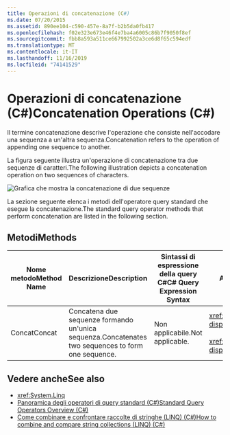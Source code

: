 ```yaml
---
title: Operazioni di concatenazione (C#)
ms.date: 07/20/2015
ms.assetid: 890ee104-c590-457e-8a7f-b2b5da0fb417
ms.openlocfilehash: f02e323e673e46f4e7ba4a6005c86b7f9050f8ef
ms.sourcegitcommit: fbb8a593a511ce667992502a3ce6d8f65c594edf
ms.translationtype: MT
ms.contentlocale: it-IT
ms.lasthandoff: 11/16/2019
ms.locfileid: "74141529"
---
```

# <a name="concatenation-operations-c"></a><span data-ttu-id="742b3-102">Operazioni di concatenazione (C#)</span><span class="sxs-lookup"><span data-stu-id="742b3-102">Concatenation Operations (C#)</span></span>
<span data-ttu-id="742b3-103">Il termine concatenazione descrive l'operazione che consiste nell'accodare una sequenza a un'altra sequenza.</span><span class="sxs-lookup"><span data-stu-id="742b3-103">Concatenation refers to the operation of appending one sequence to another.</span></span>  
  
 <span data-ttu-id="742b3-104">La figura seguente illustra un'operazione di concatenazione tra due sequenze di caratteri.</span><span class="sxs-lookup"><span data-stu-id="742b3-104">The following illustration depicts a concatenation operation on two sequences of characters.</span></span>  
  
 ![Grafica che mostra la concatenazione di due sequenze](./media/concatenation-operations/concatenation-two-sequences.png)  
  
 <span data-ttu-id="742b3-106">La sezione seguente elenca i metodi dell'operatore query standard che esegue la concatenazione.</span><span class="sxs-lookup"><span data-stu-id="742b3-106">The standard query operator methods that perform concatenation are listed in the following section.</span></span>  
  
## <a name="methods"></a><span data-ttu-id="742b3-107">Metodi</span><span class="sxs-lookup"><span data-stu-id="742b3-107">Methods</span></span>  
  
|<span data-ttu-id="742b3-108">Nome metodo</span><span class="sxs-lookup"><span data-stu-id="742b3-108">Method Name</span></span>|<span data-ttu-id="742b3-109">Descrizione</span><span class="sxs-lookup"><span data-stu-id="742b3-109">Description</span></span>|<span data-ttu-id="742b3-110">Sintassi di espressione della query C#</span><span class="sxs-lookup"><span data-stu-id="742b3-110">C# Query Expression Syntax</span></span>|<span data-ttu-id="742b3-111">Altre informazioni</span><span class="sxs-lookup"><span data-stu-id="742b3-111">More Information</span></span>|  
|-----------------|-----------------|---------------------------------|----------------------|  
|<span data-ttu-id="742b3-112">Concat</span><span class="sxs-lookup"><span data-stu-id="742b3-112">Concat</span></span>|<span data-ttu-id="742b3-113">Concatena due sequenze formando un'unica sequenza.</span><span class="sxs-lookup"><span data-stu-id="742b3-113">Concatenates two sequences to form one sequence.</span></span>|<span data-ttu-id="742b3-114">Non applicabile.</span><span class="sxs-lookup"><span data-stu-id="742b3-114">Not applicable.</span></span>|<xref:System.Linq.Enumerable.Concat%2A?displayProperty=nameWithType><br /><br /> <xref:System.Linq.Queryable.Concat%2A?displayProperty=nameWithType>|  
  
## <a name="see-also"></a><span data-ttu-id="742b3-115">Vedere anche</span><span class="sxs-lookup"><span data-stu-id="742b3-115">See also</span></span>

- <xref:System.Linq>
- [<span data-ttu-id="742b3-116">Panoramica degli operatori di query standard (C#)</span><span class="sxs-lookup"><span data-stu-id="742b3-116">Standard Query Operators Overview (C#)</span></span>](./standard-query-operators-overview.md)
- [<span data-ttu-id="742b3-117">Come combinare e confrontare raccolte di stringhe (LINQ) (C#)</span><span class="sxs-lookup"><span data-stu-id="742b3-117">How to combine and compare string collections (LINQ) (C#)</span></span>](./how-to-combine-and-compare-string-collections-linq.md)
